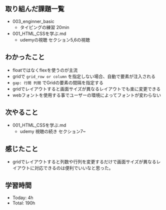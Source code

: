 ## 取り組んだ課題一覧
- 003_enginner_basic
  - タイピングの練習 20min
- 001_HTML_CSSを学ぶ.md
  - udemyの視聴 セクション5,6の視聴
## わかったこと
- floatではなくflexを使うのが主流
- gridで `grid_row or column` を指定しない場合、自動で要素が注入される
- `gap: 行間 列間` でGridの要素の間隔を指定する
- gridでレイアウトすると画面サイズが異なるレイアウトでも楽に変更できる
- webフォントを使用する事でユーザーの環境によってフォントが変わらない
## 次やること
- 001_HTML_CSSを学ぶ.md
  - udemy 視聴の続き セクション7~
## 感じたこと
  - gridでレイアウトすると列数や行列を変更するだけで画面サイズが異なるレイアウトに対応できるのは便利でいいなと思った。
## 学習時間
- Today: 4h
- Total: 190h